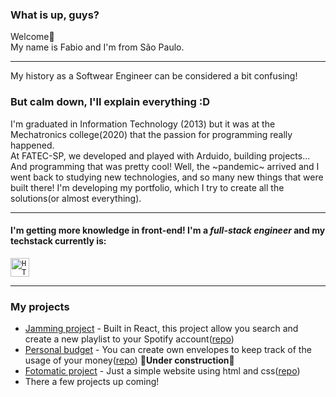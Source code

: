 ### What is up, guys?
Welcome👋 
<br> My name is Fabio and I'm from São Paulo. 
***
 My history as a Softwear Engineer can be considered a bit confusing!
### But calm down, I'll explain everything :D
 I'm graduated in Information Technology (2013) but it was at the Mechatronics college(2020) that the passion for programming really happened.
 <br>At FATEC-SP, we developed and played with Arduido, building projects... And programming that was pretty cool!
 Well, the ~pandemic~ arrived and I went back to studying new technologies, and so many new things that were built there!
 I'm developing my portfolio, which I try to create all the solutions(or almost everything).
 ***
 #### I'm getting more knowledge in front-end! I'm a *full-stack engineer* and my techstack currently is: 
 
<code><img width="30px" src="https://cdn.jsdelivr.net/gh/devicons/devicon/icons/html5/html5-original-wordmark.svg" title = "HTML5"/></code>


***
### My projects
+ [Jamming project](https://jamming-project-fabio.herokuapp.com/) - Built in React, this project allow you search and create a new playlist to your Spotify account([repo](https://github.com/FabioAMQuintal/jamming))
+ [Personal budget]() - You can create own envelopes to keep track of the usage of your money([repo](https://github.com/FabioAMQuintal/personalBudget)) **:construction:Under construction:construction:**
+ [Fotomatic project]() - Just a simple website using html and css([repo](https://github.com/FabioAMQuintal/FotomaticProject))
+ There a few projects up coming!



<!--
**FabioAMQuintal/FabioAMQuintal** is a ✨ _special_ ✨ repository because its `README.md` (this file) appears on your GitHub profile.

Here are some ideas to get you started:

- 🔭 I’m currently working on ...
- 🌱 I’m currently learning ...
- 👯 I’m looking to collaborate on ...
- 🤔 I’m looking for help with ...
- 💬 Ask me about ...
- 📫 How to reach me: ...
- 😄 Pronouns: ...
- ⚡ Fun fact: ...
-->
